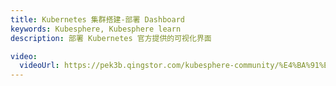 ```yaml
---
title: Kubernetes 集群搭建-部署 Dashboard
keywords: Kubesphere, Kubesphere learn
description: 部署 Kubernetes 官方提供的可视化界面

video:
  videoUrl: https://pek3b.qingstor.com/kubesphere-community/%E4%BA%91%E5%8E%9F%E7%94%9F%E5%AE%9E%E6%88%98/40%E3%80%81Kubernetes-%E9%9B%86%E7%BE%A4%E6%90%AD%E5%BB%BA-%E9%83%A8%E7%BD%B2dashboard.mp4
---
```

